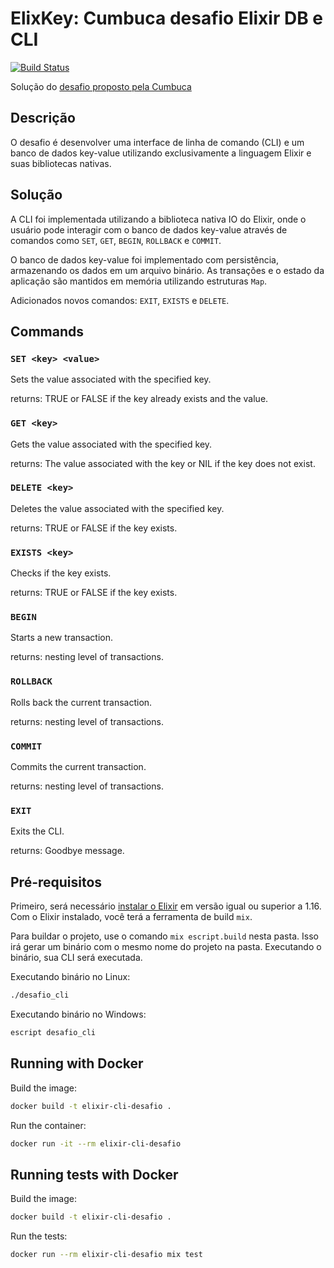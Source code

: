 # ElixKey: Cumbuca desafio Elixir DB e CLI

[![Build Status](https://github.com/ViniciusCestarii/cumbuca-desafio/actions/workflows/test.yml/badge.svg)](https://github.com/ViniciusCestarii/cumbuca-desafio/actions/workflows/test.yml)

Solução do [desafio proposto pela Cumbuca](https://github.com/appcumbuca/desafios/blob/master/desafio-back-end-pleno.md)

## Descrição

O desafio é desenvolver uma interface de linha de comando (CLI) e um banco de dados key-value utilizando exclusivamente a linguagem Elixir e suas bibliotecas nativas.

## Solução

A CLI foi implementada utilizando a biblioteca nativa IO do Elixir, onde o usuário pode interagir com o banco de dados key-value através de comandos como `SET`, `GET`, `BEGIN`, `ROLLBACK` e `COMMIT`.

O banco de dados key-value foi implementado com persistência, armazenando os dados em um arquivo binário. As transações e o estado da aplicação são mantidos em memória utilizando estruturas `Map`.

Adicionados novos comandos: `EXIT`, `EXISTS` e `DELETE`.

## Commands

### `SET <key> <value>`
Sets the value associated with the specified key.

returns: TRUE or FALSE if the key already exists and the value.

### `GET <key>`

Gets the value associated with the specified key.

returns: The value associated with the key or NIL if the key does not exist.

### `DELETE <key>`

Deletes the value associated with the specified key.

returns: TRUE or FALSE if the key exists.

### `EXISTS <key>`

Checks if the key exists.

returns: TRUE or FALSE if the key exists.

### `BEGIN`

Starts a new transaction.

returns: nesting level of transactions.

### `ROLLBACK`

Rolls back the current transaction.

returns: nesting level of transactions.

### `COMMIT`

Commits the current transaction.

returns: nesting level of transactions.

### `EXIT`

Exits the CLI.

returns: Goodbye message.

## Pré-requisitos

Primeiro, será necessário [instalar o Elixir](https://elixir-lang.org/install.html)
em versão igual ou superior a 1.16.
Com o Elixir instalado, você terá a ferramenta de build `mix`.

Para buildar o projeto, use o comando `mix escript.build` nesta pasta.
Isso irá gerar um binário com o mesmo nome do projeto na pasta.
Executando o binário, sua CLI será executada.

Executando binário no Linux:

```bash
./desafio_cli
```

Executando binário no Windows:

```bash
escript desafio_cli
```


## Running with Docker

Build the image:

```bash
docker build -t elixir-cli-desafio .
```

Run the container:

```bash
docker run -it --rm elixir-cli-desafio
```

## Running tests with Docker
Build the image:

```bash
docker build -t elixir-cli-desafio .
```

Run the tests:

```bash
docker run --rm elixir-cli-desafio mix test
```
